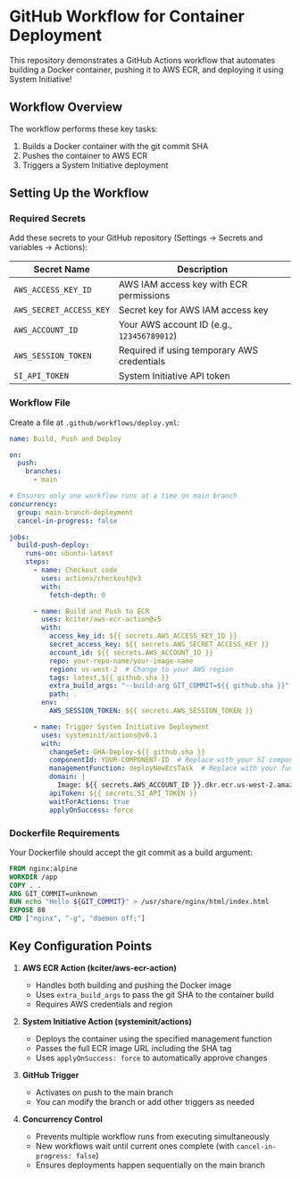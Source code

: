 # GitHub Workflow for Container Deployment

This repository demonstrates a GitHub Actions workflow that automates building a Docker container, pushing it to AWS ECR, and deploying it using System Initiative!

## Workflow Overview

The workflow performs these key tasks:
1. Builds a Docker container with the git commit SHA
2. Pushes the container to AWS ECR
3. Triggers a System Initiative deployment

## Setting Up the Workflow

### Required Secrets

Add these secrets to your GitHub repository (Settings → Secrets and variables → Actions):

| Secret Name | Description |
|-------------|-------------|
| `AWS_ACCESS_KEY_ID` | AWS IAM access key with ECR permissions |
| `AWS_SECRET_ACCESS_KEY` | Secret key for AWS IAM access key |
| `AWS_ACCOUNT_ID` | Your AWS account ID (e.g., `123456789012`) |
| `AWS_SESSION_TOKEN` | Required if using temporary AWS credentials |
| `SI_API_TOKEN` | System Initiative API token |

### Workflow File

Create a file at `.github/workflows/deploy.yml`:

```yaml
name: Build, Push and Deploy

on:
  push:
    branches:
      - main

# Ensures only one workflow runs at a time on main branch
concurrency:
  group: main-branch-deployment
  cancel-in-progress: false

jobs:
  build-push-deploy:
    runs-on: ubuntu-latest
    steps:
      - name: Checkout code
        uses: actions/checkout@v3
        with:
          fetch-depth: 0

      - name: Build and Push to ECR
        uses: kciter/aws-ecr-action@v5
        with:
          access_key_id: ${{ secrets.AWS_ACCESS_KEY_ID }}
          secret_access_key: ${{ secrets.AWS_SECRET_ACCESS_KEY }}
          account_id: ${{ secrets.AWS_ACCOUNT_ID }}
          repo: your-repo-name/your-image-name
          region: us-west-2  # Change to your AWS region
          tags: latest,${{ github.sha }}
          extra_build_args: "--build-arg GIT_COMMIT=${{ github.sha }}"
          path: .
        env:
          AWS_SESSION_TOKEN: ${{ secrets.AWS_SESSION_TOKEN }}

      - name: Trigger System Initiative Deployment
        uses: systeminit/actions@v0.1
        with:
          changeSet: GHA-Deploy-${{ github.sha }}
          componentId: YOUR-COMPONENT-ID  # Replace with your SI component ID
          managementFunction: deployNewEcsTask  # Replace with your function name
          domain: |
            Image: ${{ secrets.AWS_ACCOUNT_ID }}.dkr.ecr.us-west-2.amazonaws.com/your-repo-name/your-image-name:${{ github.sha }}
          apiToken: ${{ secrets.SI_API_TOKEN }}
          waitForActions: true
          applyOnSuccess: force
```

### Dockerfile Requirements

Your Dockerfile should accept the git commit as a build argument:

```dockerfile
FROM nginx:alpine
WORKDIR /app
COPY . .
ARG GIT_COMMIT=unknown
RUN echo "Hello ${GIT_COMMIT}" > /usr/share/nginx/html/index.html
EXPOSE 80
CMD ["nginx", "-g", "daemon off;"]
```

## Key Configuration Points

1. **AWS ECR Action (kciter/aws-ecr-action)**
   - Handles both building and pushing the Docker image
   - Uses `extra_build_args` to pass the git SHA to the container build
   - Requires AWS credentials and region

2. **System Initiative Action (systeminit/actions)**
   - Deploys the container using the specified management function
   - Passes the full ECR image URL including the SHA tag
   - Uses `applyOnSuccess: force` to automatically approve changes

3. **GitHub Trigger**
   - Activates on push to the main branch
   - You can modify the branch or add other triggers as needed

4. **Concurrency Control**
   - Prevents multiple workflow runs from executing simultaneously
   - New workflows wait until current ones complete (with `cancel-in-progress: false`)
   - Ensures deployments happen sequentially on the main branch
